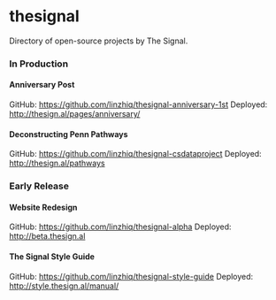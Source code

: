 # thesignal
Directory of open-source projects by The Signal.

### In Production

#### Anniversary Post
GitHub: https://github.com/linzhiq/thesignal-anniversary-1st
Deployed: http://thesign.al/pages/anniversary/

#### Deconstructing Penn Pathways
GitHub: https://github.com/linzhiq/thesignal-csdataproject
Deployed: http://thesign.al/pathways

### Early Release

#### Website Redesign
GitHub: https://github.com/linzhiq/thesignal-alpha
Deployed: http://beta.thesign.al

#### The Signal Style Guide
GitHub: https://github.com/linzhiq/thesignal-style-guide
Deployed: http://style.thesign.al/manual/
